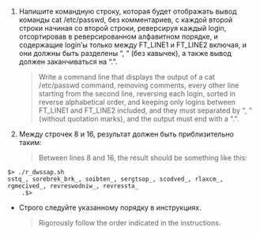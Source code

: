 1. Напишите командную строку, которая будет отображать вывод команды cat /etc/passwd, без комментариев, с каждой второй строки начиная со второй строки, реверсируя каждый login, отсортировав в реверсированном алфавитном порядке, и содержащие login’ы только между FT_LINE1 и FT_LINE2 включая, и они должны быть разделены “, ” (без кавычек), а также вывод должен заканчиваться на “.”.
   > Write a command line that displays the output of a cat /etc/passwd command, removing comments, every other line starting from the second line, reversing each login, sorted in reverse alphabetical order, and keeping only logins between FT_LINE1 and FT_LINE2 included, and they must separated by ", " (without quotation marks), and the output must end with a ".".

2. Между строчек 8 и 16, результат должен быть приблизительно таким:
   > Between lines 8 and 16, the result should be something like this:
```
$> ./r_dwssap.sh
sstq_, sorebrek_brk_, soibten_, sergtsop_, scodved_, rlaxcm_, rgmecived_, revreswodniw_, revressta_
    .$>
```

* Строго следуйте указанному порядку в инструкциях.
  > Rigorously follow the order indicated in the instructions.
